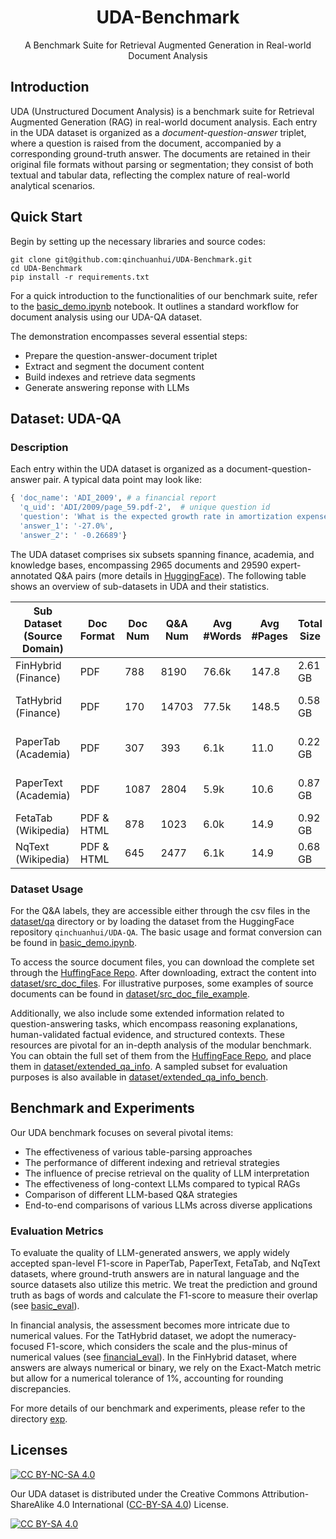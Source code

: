 <div align="center">

# UDA-Benchmark

A Benchmark Suite for Retrieval Augmented Generation in Real-world Document Analysis
</div>


## Introduction
UDA (Unstructured Document Analysis) is a benchmark suite for Retrieval Augmented Generation (RAG) in real-world document analysis. Each entry in the UDA dataset is organized as a *document-question-answer* triplet, where a question is raised from the document, accompanied by a corresponding ground-truth answer. The documents are retained in their original file formats without parsing or segmentation; they consist of both textual and tabular data, reflecting the complex nature of real-world analytical scenarios.


## Quick Start

Begin by setting up the necessary libraries and source codes:
```shell
git clone git@github.com:qinchuanhui/UDA-Benchmark.git 
cd UDA-Benchmark
pip install -r requirements.txt
```

For a quick introduction to the functionalities of our benchmark suite, refer to the [basic_demo.ipynb](basic_demo.ipynb) notebook. It outlines a standard workflow for document analysis using our UDA-QA dataset. 

The demonstration encompasses several essential steps:
 * Prepare the question-answer-document triplet
 * Extract and segment the document content
 * Build indexes and retrieve data segments
 * Generate answering reponse with LLMs 

## Dataset: UDA-QA 

### Description
 Each entry within the UDA dataset is organized as a document-question-answer pair. A typical data point may look like:
```python
{ 'doc_name': 'ADI_2009', # a financial report
  'q_uid': 'ADI/2009/page_59.pdf-2',  # unique question id
  'question': 'What is the expected growth rate in amortization expense in 2010?',
  'answer_1': '-27.0%',
  'answer_2': '	-0.26689'}
```

The UDA dataset comprises six subsets spanning finance, academia, and knowledge bases, encompassing 2965 documents and 29590 expert-annotated Q&A pairs (more details in [HuggingFace](https://huggingface.co/datasets/qinchuanhui/UDA-QA)). The following table shows an overview of sub-datasets in UDA and their statistics. 

| Sub Dataset <br />(Source Domain) | Doc Format | Doc Num | Q&A Num | Avg #Words | Avg #Pages | Total Size | Q&A Types                        |
| --------------------------------- | ---------- | ------- | ------- | ---------- | ---------- | ---------- | -------------------------------- |
| FinHybrid (Finance)               | PDF        | 788     | 8190    | 76.6k      | 147.8      | 2.61 GB    | arithmetic                       |
| TatHybrid (Finance)               | PDF        | 170     | 14703   | 77.5k      | 148.5      | 0.58 GB    | extractive, counting, arithmetic |
| PaperTab (Academia)               | PDF        | 307     | 393     | 6.1k       | 11.0       | 0.22 GB    | extractive, yes/no, free-form    |
| PaperText (Academia)              | PDF        | 1087    | 2804    | 5.9k       | 10.6       | 0.87 GB    | extractive, yes/no, free-form    |
| FetaTab (Wikipedia)               | PDF & HTML | 878     | 1023    | 6.0k       | 14.9       | 0.92 GB    | free-form                        |
| NqText (Wikipedia)                | PDF & HTML | 645     | 2477    | 6.1k       | 14.9       | 0.68 GB    | extractive                       |

### Dataset Usage

For the Q&A labels, they are accessible either through the csv files in the [dataset/qa](dataset/qa/) directory or by loading the dataset from the HuggingFace repository `qinchuanhui/UDA-QA`. The basic usage and format conversion can be found in [basic_demo.ipynb](basic_demo.ipynb).

To access the source document files, you can download the complete set through the [HuffingFace Repo](https://huggingface.co/datasets/qinchuanhui/UDA-QA/tree/main/src_doc_files). After downloading, extract the content into [dataset/src_doc_files](dataset/src_doc_files).  For illustrative purposes, some examples of source documents can be found in  [dataset/src_doc_file_example](dataset/src_doc_files_example/).

Additionally, we also include some extended information related to question-answering tasks, which encompass  reasoning explanations, human-validated factual evidence, and structured contexts. These resources are pivotal for an in-depth analysis of the modular benchmark. You can obtain the full set of them from the [HuffingFace Repo](https://huggingface.co/datasets/qinchuanhui/UDA-QA/tree/main/extended_qa_info), and place them in [dataset/extended_qa_info](dataset/extended_qa_info/).  A sampled subset for evaluation purposes is also available in  [dataset/extended_qa_info_bench](dataset/extended_qa_info_bench/).







## Benchmark and Experiments

Our UDA benchmark focuses on several pivotal items:

* The effectiveness of various table-parsing approaches
* The performance of different indexing and retrieval strategies
* The influence of precise retrieval on the quality of LLM interpretation
* The effectiveness of long-context LLMs compared to typical RAGs
* Comparison of different LLM-based Q&A strategies
* End-to-end comparisons of various LLMs across diverse applications 

### Evaluation Metrics
To evaluate the quality of LLM-generated answers, we apply widely accepted span-level F1-score in PaperTab, PaperText, FetaTab, and NqText datasets, where ground-truth answers are in natural language and the source datasets also utilize this metric. We treat the prediction and ground truth as bags of words and calculate the F1-score to measure their overlap (see [basic_eval](uda/eval/utils/basic_utils.py)). 

In financial analysis, the assessment becomes more intricate due to numerical values. For the TatHybrid dataset, we adopt the numeracy-focused F1-score, which considers the scale and the plus-minus of numerical values (see [financial_eval](uda/eval/utils/finance_utils.py)). In the FinHybrid dataset, where answers are always numerical or binary, we rely on the Exact-Match metric but allow for a numerical tolerance of $1\%$, accounting for rounding discrepancies. 

For more details of our benchmark and experiments, please refer to the directory [exp](exp).



## Licenses

[![CC BY-NC-SA 4.0](https://img.shields.io/badge/License-CC%20BY--SA%204.0-lightgrey.svg)](http://creativecommons.org/licenses/by-sa/4.0/)

Our UDA dataset is distributed under the Creative Commons Attribution-ShareAlike 4.0 International ([CC-BY-SA 4.0](http://creativecommons.org/licenses/by-sa/4.0/)) License.

[![CC BY-SA 4.0](https://licensebuttons.net/l/by-sa/4.0/88x31.png)](http://creativecommons.org/licenses/by-sa/4.0/)
